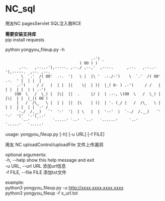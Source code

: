 # NC_sql
用友NC pagesServlet SQL注入致RCE  

**需要安装支持库**  
pip install requests  

python yongyou_fileup.py -h                                         

                                          .-') _
                                     ( OO ) )
          ,--.   ,--..-'),-----. ,--./ ,--,'  ,----.      ,--.   ,--..-'),-----.  ,--. ,--.
           \  `.'  /( OO'  .-.  '|   \ |  |\ '  .-./-')    \  `.'  /( OO'  .-.  ' |  | |  |
         .-')     / /   |  | |  ||    \|  | )|  |_( O- ) .-')     / /   |  | |  | |  | | .-')
        (OO  \   /  \_) |  |\|  ||  .     |/ |  | .--, \(OO  \   /  \_) |  |\|  | |  |_|( OO )
         |   /  /\_   \ |  | |  ||  |\    | (|  | '. (_/ |   /  /\_   \ |  | |  | |  | | `-' /
         `-./  /.__)   `'  '-'  '|  | \   |  |  '--'  |  `-./  /.__)   `'  '-'  '('  '-'(_.-'
           `--'          `-----' `--'  `--'   `------'     `--'          `-----'   `-----'

usage: yongyou_fileup.py [-h] [-u URL] [-f FILE]  

用友 NC uploadControl/uploadFile 文件上传漏洞  

optional arguments:  
  -h, --help            show this help message and exit  
  -u URL, --url URL     添加url信息  
  -f FILE, --file FILE  添加txt文件  

example:  
    python3 yongyou_fileup.py -u http://xxxx.xxxx.xxxx.xxxx  
    python3 yongyou_fileup -f x_url.txt  
